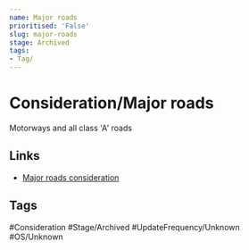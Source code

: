 ```yaml
---
name: Major roads
prioritised: 'False'
slug: major-roads
stage: Archived
tags:
- Tag/
---
```


# Consideration/Major roads

Motorways and all class 'A' roads

## Links

* [Major roads consideration](https://design.planning.data.gov.uk/planning-consideration/major-roads)

## Tags

#Consideration #Stage/Archived #UpdateFrequency/Unknown #OS/Unknown